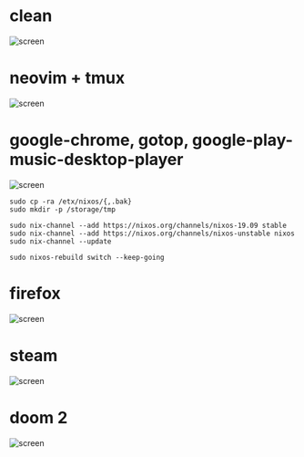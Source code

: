 # clean

![screen](https://i.imgur.com/9NBJCr0.png)

# neovim + tmux

![screen](https://i.imgur.com/z95oCew.png)

# google-chrome, gotop, google-play-music-desktop-player

![screen](https://i.imgur.com/wiIFOdI.png)

```
sudo cp -ra /etx/nixos/{,.bak}
sudo mkdir -p /storage/tmp

sudo nix-channel --add https://nixos.org/channels/nixos-19.09 stable
sudo nix-channel --add https://nixos.org/channels/nixos-unstable nixos
sudo nix-channel --update

sudo nixos-rebuild switch --keep-going
```

# firefox

![screen](https://i.imgur.com/BYpqCbi.png)

# steam

![screen](https://i.imgur.com/GxNoW6l.png)

# doom 2

![screen](https://i.imgur.com/xXcIXu0.png)
